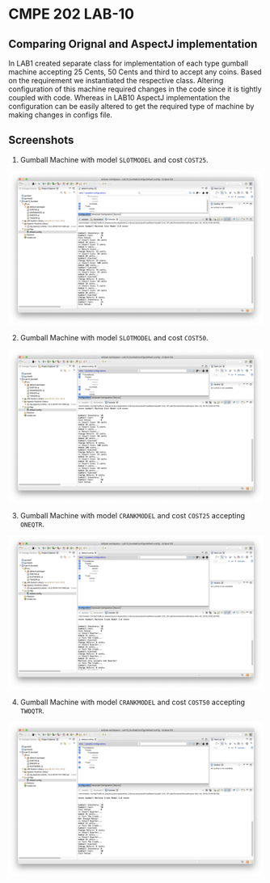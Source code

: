 # CMPE 202 LAB-10

## Comparing Orignal and AspectJ implementation

In LAB1 created separate class for implementation of each type gumball machine accepting 25 Cents, 50 Cents and third to accept any coins. Based on the requirement we instantiated the respective class. Altering configuration of this machine required changes in the code since it is tightly coupled with code.
Whereas in LAB10 AspectJ implementation the configuration can be easily altered to get the required type of machine by making changes in configs file.

## Screenshots

1. Gumball Machine with model `SLOTMODEL` and cost `COST25`.

![SLOTMODELCOST25](./screenshot/SLOTMODELCOST25.png)

2. Gumball Machine with model `SLOTMODEL` and cost `COST50`.

![SLOTMODELCOST50](./screenshot/SLOTMODELCOST50.png)

3. Gumball Machine with model `CRANKMODEL` and cost `COST25` accepting `ONEQTR`.

![SLOTMODELCOST25](./screenshot/1QTRCOST25.png)

4. Gumball Machine with model `CRANKMODEL` and cost `COST50` accepting `TWOQTR`.

![SLOTMODELCOST50](./screenshot/2QTRCOST50.png)

